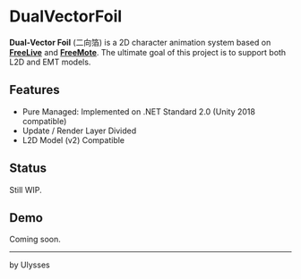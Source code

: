 # DualVectorFoil
**Dual-Vector Foil** (二向箔) is a 2D character animation system based on [**FreeLive**](https://github.com/UlyssesWu/FreeLive) and [**FreeMote**](https://github.com/UlyssesWu/FreeMote). The ultimate goal of this project is to support both L2D and EMT models.

## Features
* Pure Managed: Implemented on .NET Standard 2.0 (Unity 2018 compatible)
* Update / Render Layer Divided
* L2D Model (v2) Compatible

## Status
Still WIP.

## Demo
Coming soon.

---
by Ulysses
